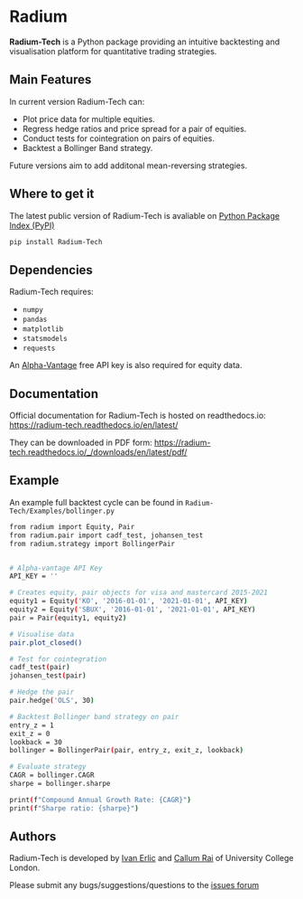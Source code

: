 # Radium

**Radium-Tech** is a Python package providing an intuitive backtesting and visualisation platform for quantitative trading strategies.

## Main Features

In current version Radium-Tech can:
- Plot price data for multiple equities.
- Regress hedge ratios and price spread for a pair of equities.
- Conduct tests for cointegration on pairs of equities.
- Backtest a Bollinger Band strategy.

Future versions aim to add additonal mean-reversing strategies.

## Where to get it

The latest public version of Radium-Tech is avaliable on [Python Package Index (PyPI)](https://pypi.org/project/Radium-Tech/)

```sh
pip install Radium-Tech
```

## Dependencies

Radium-Tech requires:
- `numpy`
- `pandas`
- `matplotlib`
- `statsmodels`
- `requests`

An [Alpha-Vantage](https://www.alphavantage.co/) free API key is also required for equity data.

## Documentation

Official documentation for Radium-Tech is hosted on readthedocs.io: https://radium-tech.readthedocs.io/en/latest/

They can be downloaded in PDF form: https://radium-tech.readthedocs.io/_/downloads/en/latest/pdf/

## Example 

An example full backtest cycle can be found in `Radium-Tech/Examples/bollinger.py`

```sh
from radium import Equity, Pair
from radium.pair import cadf_test, johansen_test
from radium.strategy import BollingerPair


# Alpha-vantage API Key
API_KEY = ''

# Creates equity, pair objects for visa and mastercard 2015-2021
equity1 = Equity('KO', '2016-01-01', '2021-01-01', API_KEY)
equity2 = Equity('SBUX', '2016-01-01', '2021-01-01', API_KEY)
pair = Pair(equity1, equity2)

# Visualise data
pair.plot_closed()

# Test for cointegration
cadf_test(pair)
johansen_test(pair)

# Hedge the pair
pair.hedge('OLS', 30)

# Backtest Bollinger band strategy on pair
entry_z = 1
exit_z = 0
lookback = 30
bollinger = BollingerPair(pair, entry_z, exit_z, lookback)

# Evaluate strategy
CAGR = bollinger.CAGR
sharpe = bollinger.sharpe

print(f"Compound Annual Growth Rate: {CAGR}")
print(f"Sharpe ratio: {sharpe}")
```

## Authors

Radium-Tech is developed by [Ivan Erlic](https://linkedin.com/in/ivan-e-665420122) and [Callum Rai](https://linkedin.com/in/callumrai) of University College London.

Please submit any bugs/suggestions/questions to the [issues forum](https://github.com/CallumRai/Radium-Tech/issues)
